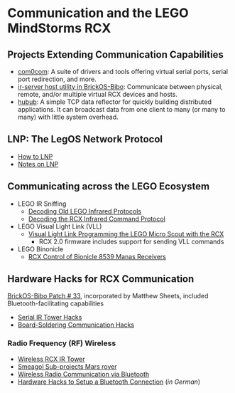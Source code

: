 # Communication and the LEGO MindStorms RCX

## Projects Extending Communication Capabilities
* [com0com](https://github.com/BrickBot/Archive/releases/tag/com0com):  A suite of drivers and tools offering virtual serial ports, serial port redirection, and more.
* [ir-server host utility in BrickOS-Bibo](https://github.com/BrickBot/brickOS-bibo/):  Communicate between physical, remote, and/or multiple virtual RCX devices and hosts.
* [hubub](https://github.com/BrickBot/hubub):  A simple TCP data reflector for quickly building distributed applications. It can broadcast data from one client to many (or many to many) with little system overhead.

## LNP: The LegOS Network Protocol
* [How to LNP](http://www.cs.brown.edu/courses/cs148/old/2004fall/brickOS/HOWTO/lnp.html)
* [Notes on LNP](https://web.archive.org/web/20040627230632/http://www.docs.uu.se/docs/undergrad/instances/spring2002/RTSystemDvpMnp/assignments/notes_on_lnp.html)

## Communicating across the LEGO Ecosystem
* LEGO IR Sniffing
  + [Decoding Old LEGO Infrared Protocols](https://ofalcao.pt/blog/2017/decoding-old-lego-infrared-protocol)
  + [Decoding the RCX Infrared Command Protocol](https://ofalcao.pt/blog/2017/decoding-rcx-ir-command-protocol)
* LEGO Visual Light Link (VLL)
  + [Visual Light Link Programming the LEGO Micro Scout with the RCX](http://www.elecbrick.com/vll/)
    - RCX 2.0 firmware includes support for sending VLL commands
* LEGO Binonicle
  + [RCX Control of Bionicle 8539 Manas Receivers](https://web.archive.org/web/20080510121133/http://www.doucettenet.com/lego/manas.pdf)

## Hardware Hacks for RCX Communication
[BrickOS-Bibo Patch # 33](https://news.lugnet.com/robotics/rcx/legos/?n=4057), incorporated by Matthew Sheets, included Bluetooth-facilitating capabilities
* [Serial IR Tower Hacks](http://web.archive.org/web/20060207165221/http://oase.uci.kun.nl/~mientki/Lego_Knex/Lego_electronica/IR_tower/IR_tower.htm)
* [Board-Soldering Communication Hacks](http://www.convict.lu/Jeunes/RCXCam/RCXCam_Journal.htm)

### Radio Frequency (RF) Wireless
* [Wireless RCX IR Tower](https://www.eurobricks.com/forum/index.php?/forums/topic/42828-wireless-rcx-ir-tower/)
* [Smeagol Sub-projects Mars rover](https://web.archive.org/web/20080324192255/http://www.mobnets.rwth-aachen.de/smeagol/sub-mars.php)
* [Wireless Radio Communication via Bluetooth](http://www.robotics.sk/maine.php?page=/projects/rcxbt/)
* [Hardware Hacks to Setup a Bluetooth Connection](https://web.archive.org/web/20051207031919/http://www-date.uni-paderborn.de/pub/people/dasas/Beh03.pdf)  (_in German_)
